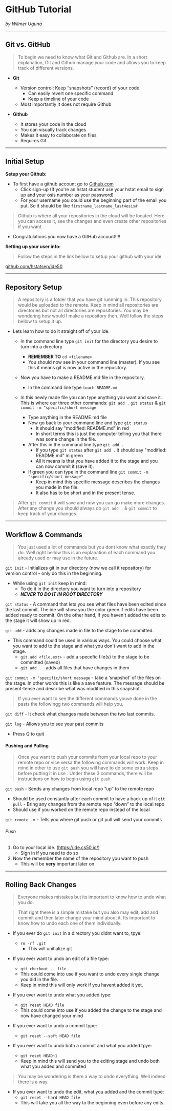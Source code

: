 # GitHub Tutorial

_by Wilmer Uguna_

---
## Git vs. GitHub

> To begin we need to know what Git and Github are.
In a short explanation, Git and Github manage your code and allows you to keep track of different versions.

* **Git**
    * Version control: Keep “snapshots” (record) of your code
        * Can easily revert one specific   command
        * Keep a timeline of your code
    * Most importantly it does not require Github

* **Github**
    * It stores your code in the cloud
    * You can visually track changes
    * Makes it easy to collaborate on files
    * Requires Git

---
## Initial Setup

**Setup your Github:**
* To first have a github account go to  [Github.com](https://github.com/)
    * Click sign-up (If you're an hstat student use your hstat email to sign up and your osis number as your password)
    * For your username you could use the beginning part of the email you put. So it should be like `firstname_lastname_last4osis#`
> Github is where all your repositories in the cloud will be located. Here you can access it, see the changes and even create other repositories if you want
* Congratulations you now have a GitHub account!!!!

**Setting up your user info:**
> Follow the steps in the link bellow to setup your github with your ide.

[github.com/hstatsep/ide50](https://github.com/hstatsep/ide50)

---
## Repository Setup

> A repository is a folder that you have git runnning in. This repository would be uploaded to the remote. Keep in mind all repositories are directories but not all directories are repositories. You may be wondering how would I make a repository then. Well follow the steps bellow to setup it up.


* Lets learn how to do it straight off of your ide.
    * In the command line type `git init` for the directory you desire to turn into a directory 
        * **REMEMBER TO** `cd <filename>`
        * You should now see in your command line (master). If you see this it means git is now active in the repository.
    * Now you have to make a README.md file in the repository.       
        * In the command line type `touch README.md`  
        
    * In this newly made file you can type anything you want and save it. This is where our three other commands: `git add .` `git status` & `git commit -m "specific/short message`
        * Type anything in the README.md file 
        * Now go back to your command line and type `git status`  
            * It should say "modified: README.md" in red
            * In short terms this is just the computer telling you that there was some change in the file. 
        * After this in the command line type `git add .`
            * If you type `git status` after `git add .` it should say "modified: README.md" in green 
            * All it means is that you have added it to the stage and you can now commit it (save it).
        * If green you can type in the command line `git commit -m "specific/short message"` 
            * Keep in mind this specific message describes the changes you made in the file.  
            * It also has to be short and in the present tense.
            
>After `git commit` it will save and now you can go make more changes. After any change you should always do `git add .` & `git commit` to keep track of your changes. 

                
---
## Workflow & Commands
> You just used a lot of commands but you dont know what exactly they do. Well right bellow this is an explanation of each command you already used or may use in the future.

`git init` - Initializes git in our directory (now we call it repository) for version control - only do this in the beginning.
* While using `git init` keep in mind:
    * To do it in the directory you want to turn into a repository
    * **_NEVER TO DO IT IN ROOT DIRECTORY_**

`git status`  -  A command that lets you see what files have been edited since the last commit. The ide will show you the color green if edits have been added ready to commit. On the other hand, if you haven't added the edits to the stage it will show up in red.

`git add`  -  adds any changes made in file to the stage to be committed.
* This command could be used in various ways. You could choose what you want to add to the stage and what you don't want to add in the stage.
    * `git add <file.ext>`  -  add a specefic file(s) to the stage to be committed (saved)
    * `git add .`  -  adds all files that have changes in them

`git commit -m "specific/short message`  -  take a ‘snapshot’ of the files on the stage. In other words this is like a save feature.  The message should be present-tense and describe what was modified in this snapshot.

> If you ever want to see the different commands youve done in the pasts the followingg two commands will help you.

`git diff`  -  It check what changes made between the two last commits.

`git log` -  Allows you to see your past commits
* Press Q to quit  

#### Pushing and Pulling 
> Once you want to push your commits from your local repo to your remote repo or vice versa the following commands will work. Keep in mind in other to use `git push` you will have to do some extra steps before putting it in use . Under these 3 commands, there will be instructions on how to begin using `git push`

`git push` -  Sends any changes from local repo “up” to the remote repo 
* Should be used constantly after each commit to have a back up of it
`git pull` - Bring any changes from the remote repo “down” to the local repo
* Should use if you worked on the remote repo instead of the local

`git remote -v` - Tells you where git push or git pull will send your commits


###### Push

1. Go to your local ide. (https://ide.cs50.io/)
    * Sign in if you need to do so
2. Now the remember the name of the repository you want to push
    * This will be **very** important later on 

---
## Rolling Back Changes

> Everyone makes mistakes but its important to know how to undo what you do. 


> That right there is a simple mistake but you also may edit, add and commit and then later change your mind about it. Its important to know how to undo each one of them individually.

* If you ever do `git init` in a directory you didnt want to, tpye:  
    * `rm -rf .git`
        * This will unitialize git
    
* If you ever want to undo an edit of a file type:
    * `git checkout -- file`
    * This could come into use if you want to undo every single change you did in the file. 
    * Keep in mind this will only work if you havent added it yet.

* If you ever want to undo what you added type:
    * `git reset HEAD file`
    * This could come into use if you added the change to the stage and now have changed your mind 
    
* If you ever want to undo a commit type:
    * `git reset --soft HEAD file`
    
* If you ever want to undo both a commit and what you added tpye:
    * `git reset HEAD~1`
    * Keep in mind this will send you to the editing stage and undo both what you added and commited

> You may be wondering is there a way to undo everything. Well indeed there is a way.

* If you ever want to undo the edit, what you added and the commit type:
    * `git reset --hard HEAD file`
    * This will take you all the way to the beginning even before any edits.
